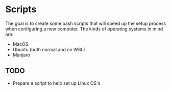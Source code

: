 # Scripts

The goal is to create some bash scripts that will speed up the setup process
when configuring a new computer. The kinds of operating systems in mind are:

* MacOS
* Ubuntu (both normal and on WSL)
* Manjaro

## TODO

* Prepare a script to help set up Linux OS's
